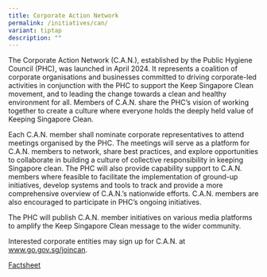 ```yaml
---
title: Corporate Action Network
permalink: /initiatives/can/
variant: tiptap
description: ""
---
```

<p>The Corporate Action Network (C.A.N.), established by the Public Hygiene
Council (PHC), was launched in April 2024. It represents a coalition of
corporate organisations and businesses committed to driving corporate-led
activities in conjunction with the PHC to support the Keep Singapore Clean
movement, and to leading the change towards a clean and healthy environment
for all. Members of C.A.N. share the PHC’s vision of working together to
create a culture where everyone holds the deeply held value of Keeping
Singapore Clean.</p>
<p>Each C.A.N. member shall nominate corporate representatives to attend
meetings organised by the PHC. The meetings will serve as a platform for
C.A.N. members to network, share best practices, and explore opportunities
to collaborate in building a culture of collective responsibility in keeping
Singapore clean. The PHC will also provide capability support to C.A.N.
members where feasible to facilitate the implementation of ground-up initiatives,
develop systems and tools to track and provide a more comprehensive overview
of C.A.N.’s nationwide efforts. C.A.N. members are also encouraged to participate
in PHC’s ongoing initiatives.</p>
<p>The PHC will publish C.A.N. member initiatives on various media platforms
to amplify the Keep Singapore Clean message to the wider community.</p>
<p>Interested corporate entities may sign up for C.A.N. at <a href="http://www.go.gov.sg/joincan" rel="noopener noreferrer nofollow" target="_blank">www.go.gov.sg/joincan</a>.&nbsp;
&nbsp;&nbsp;</p>
<p><a href="/files/PHC_Factsheet_CAN_June_2025__Final_.pdf" rel="noopener noreferrer nofollow" target="_blank">Factsheet</a>
</p>